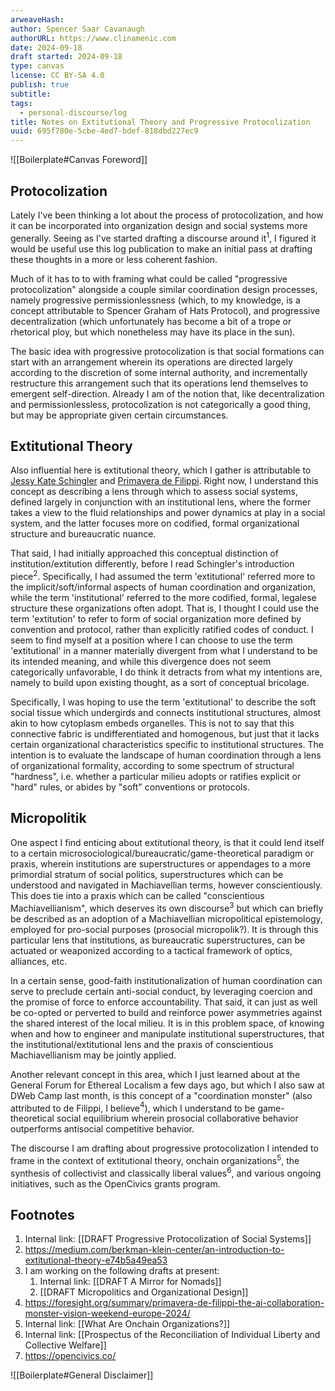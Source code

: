 ```yaml
---
arweaveHash: 
author: Spencer Saar Cavanaugh
authorURL: https://www.clinamenic.com
date: 2024-09-18
draft started: 2024-09-18
type: canvas
license: CC BY-SA 4.0
publish: true
subtitle: 
tags:
  - personal-discourse/log
title: Notes on Extitutional Theory and Progressive Protocolization
uuid: 695f780e-5cbe-4ed7-bdef-818dbd227ec9
---
```


![[Boilerplate#Canvas Foreword]]

## Protocolization

Lately I've been thinking a lot about the process of protocolization, and how it can be incorporated into organization design and social systems more generally. Seeing as I've started drafting a discourse around it$^1$, I figured it would be useful use this log publication to make an initial pass at drafting these thoughts in a more or less coherent fashion.

Much of it has to to with framing what could be called "progressive protocolization" alongside a couple similar coordination design processes, namely progressive permissionlessness (which, to my knowledge, is a concept attributable to Spencer Graham of Hats Protocol), and progressive decentralization (which unfortunately has become a bit of a trope or rhetorical ploy, but which nonetheless may have its place in the sun).

The basic idea with progressive protocolization is that social formations can start with an arrangement wherein its operations are directed largely according to the discretion of some internal authority, and incrementally restructure this arrangement such that its operations lend themselves to emergent self-direction. Already I am of the notion that, like decentralization and permissionlessless, protocolization is not categorically a good thing, but may be appropriate given certain circumstances.

## Extitutional Theory

Also influential here is extitutional theory, which I gather is attributable to [Jessy Kate Schingler](https://jessykate.com/) and [Primavera de Filippi](https://en.wikipedia.org/wiki/Primavera_De_Filippi). Right now, I understand this concept as describing a lens through which to assess social systems, defined largely in conjunction with an institutional lens, where the former takes a view to the fluid relationships and power dynamics at play in a social system, and the latter focuses more on codified, formal organizational structure and bureaucratic nuance.

That said, I had initially approached this conceptual distinction of institution/extitution differently, before I read Schingler's introduction piece$^2$. Specifically, I had assumed the term 'extitutional' referred more to the implicit/soft/informal aspects of human coordination and organization, while the term 'institutional' referred to the more codified, formal, legalese structure these organizations often adopt. That is, I thought I could use the term 'extitution' to refer to form of social organization more defined by convention and protocol, rather than explicitly ratified codes of conduct. I seem to find myself at a position where I can choose to use the term 'extitutional' in a manner materially divergent from what I understand to be its intended meaning, and while this divergence does not seem categorically unfavorable, I do think it detracts from what my intentions are, namely to build upon existing thought, as a sort of conceptual bricolage.

Specifically, I was hoping to use the term 'extitutional' to describe the soft social tissue which undergirds and connects institutional structures, almost akin to how cytoplasm embeds organelles. This is not to say that this connective fabric is undifferentiated and homogenous, but just that it lacks certain organizational characteristics specific to institutional structures. The intention is to evaluate the landscape of human coordination through a lens of organizational formality, according to some spectrum of structural "hardness", i.e. whether a particular milieu adopts or ratifies explicit or "hard" rules, or abides by "soft" conventions or protocols.

## Micropolitik

One aspect I find enticing about extitutional theory, is that it could lend itself to a certain microsociological/bureaucratic/game-theoretical paradigm or praxis, wherein institutions are superstructures or appendages to a more primordial stratum of social politics, superstructures which can be understood and navigated in Machiavellian terms, however conscientiously. This does tie into a praxis which can be called "conscientious Machiavellianism", which deserves its own discourse$^3$ but which can briefly be described as an adoption of a Machiavellian micropolitical epistemology, employed for pro-social purposes (prosocial micropolik?). It is through this particular lens that institutions, as bureaucratic superstructures, can be actuated or weaponized according to a tactical framework of optics, alliances, etc.

In a certain sense, good-faith institutionalization of human coordination can serve to preclude certain anti-social conduct, by leveraging coercion and the promise of force to enforce accountability. That said, it can just as well be co-opted or perverted to build and reinforce power asymmetries against the shared interest of the local milieu. It is in this problem space, of knowing when and how to engineer and manipulate institutional superstructures, that the institutional/extitutional lens and the praxis of conscientious Machiavellianism may be jointly applied.

Another relevant concept in this area, which I just learned about at the General Forum for Ethereal Localism a few days ago, but which I also saw at DWeb Camp last month, is this concept of a "coordination monster" (also attributed to de Filippi, I believe$^4$), which I understand to be game-theoretical social equilibrium wherein prosocial collaborative behavior outperforms antisocial competitive behavior.

The discourse I am drafting about progressive protocolization I intended to frame in the context of extitutional theory, onchain organizations$^5$, the synthesis of collectivist and classically liberal values$^6$, and various ongoing initiatives, such as the OpenCivics grants program.

## Footnotes

1. Internal link: [[DRAFT Progressive Protocolization of Social Systems]]
2. https://medium.com/berkman-klein-center/an-introduction-to-extitutional-theory-e74b5a49ea53
3. I am working on the following drafts at present:
   1. Internal link: [[DRAFT A Mirror for Nomads]]
   2. [[DRAFT Micropolitics and Organizational Design]]
4. https://foresight.org/summary/primavera-de-filippi-the-ai-collaboration-monster-vision-weekend-europe-2024/
5. Internal link: [[What Are Onchain Organizations?]]
6. Internal link: [[Prospectus of the Reconciliation of Individual Liberty and Collective Welfare]]
7. https://opencivics.co/

![[Boilerplate#General Disclaimer]]
